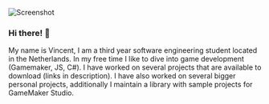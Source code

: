 ![Screenshot](https://user-images.githubusercontent.com/38536470/116479797-87a5c380-a880-11eb-885d-aec73d3a5578.png)
### Hi there! 👋 
My name is Vincent, I am a third year software engineering student located in the Netherlands. In my free time I like to dive into game development (Gamemaker, JS, C#). I have worked on several projects that are available to download (links in description). I have also worked on several bigger personal projects, additionally I maintain a library with sample projects for GameMaker Studio.



<!--
**Emperor2000/Emperor2000** is a ✨ _special_ ✨ repository because its `README.md` (this file) appears on your GitHub profile.-->
